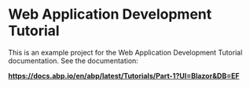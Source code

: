# Web Application Development Tutorial

This is an example project for the Web Application Development Tutorial documentation. See the documentation:

**https://docs.abp.io/en/abp/latest/Tutorials/Part-1?UI=Blazor&DB=EF**